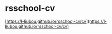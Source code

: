 # rsschool-cv
[https://l-liubou.github.io/rsschool-cv/cv](https://l-liubou.github.io/rsschool-cv/cv)